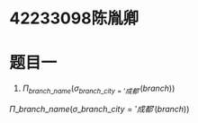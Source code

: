 # 42233098陈胤卿

# 题目一
1. $\Pi_{branch\_name}(\sigma_{branch\_city='成都'}(branch))$

$\Pi\_{branch\_name}(\sigma\_{branch\_city='成都'}(branch))$
